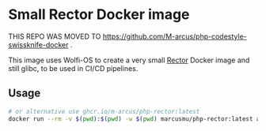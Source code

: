 # Small Rector Docker image

THIS REPO WAS MOVED TO https://github.com/M-arcus/php-codestyle-swissknife-docker .

This image uses Wolfi-OS to create a very small [Rector](https://github.com/rectorphp/rector) Docker image and still glibc, to be used in CI/CD pipelines.

## Usage

```bash
# or alternative use ghcr.io/m-arcus/php-rector:latest
docker run --rm -v $(pwd):$(pwd) -w $(pwd) marcusmu/php-rector:latest analyze src/
```
